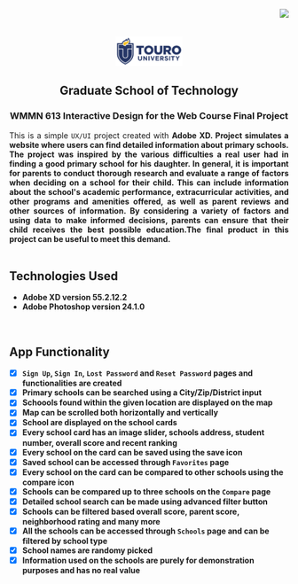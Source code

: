 <p align="right"><img src="https://img.shields.io/badge/License-MIT-yellow.svg"></p>

<!-- PROJECT LOGO -->
<br/>
<div align="center">
    <img src="images/touro-university-logo-blue.png" width=120 alt="Touro University Logo">
    <h2 align="center">Graduate School of Technology</h2>
    <h3 align="center">WMMN 613 Interactive Design for the Web Course Final Project</h3>
</div>

<div style="text-align: justify">
    This is a simple <code>UX/UI</code> project created with <strong>Adobe XD<strong>. Project simulates a website where users can find detailed information about <strong>primary schools<strong>. The project was inspired by the various difficulties a real user had in finding a good primary school for his daughter. In general, it is important for parents to conduct thorough research and evaluate a range of factors when deciding on a school for their child. This can include information about the school's <strong>academic performance<strong>, <strong>extracurricular activities<strong>, and other <strong>programs<strong> and amenities offered, as well as <strong>parent reviews<strong> and other sources of information. By considering a variety of factors and using data to make informed decisions, parents can ensure that their child receives the best possible education.The final product in this project can be useful to meet this demand.
</div>

<br/>

## Technologies Used
 - Adobe XD version 55.2.12.2
 - Adobe Photoshop version 24.1.0
<br/>

## App Functionality

- [x] `Sign Up`, `Sign In`, `Lost Password` and `Reset Password` pages and functionalities are created
- [x] Primary schools can be searched using a **City/Zip/District** input
- [x] Schoools found within the given location are displayed on the **map**
- [x] Map can be scrolled both **horizontally** and **vertically**
- [x] School are displayed on the **school cards** 
- [x] Every school card has an **image slider**, **schools address**, **student number**, **overall score** and **recent ranking**
- [x] Every school on the card can be **saved** using the save icon
- [x] Saved school can be accessed through `Favorites` page
- [x] Every school on the card can be **compared** to other schools using the **compare** icon
- [x] Schools can be compared up to three schools on the `Compare` page
- [x] Detailed school search can be made using **advanced filter button** 
- [x] Schools can be filtered based **overall score**, **parent score**, **neighborhood rating** and many more
- [x] All the schools can be accessed through `Schools` page and can be filtered by **school type**
- [x] School names are **randomy** picked
- [x] Information used on the schools are purely for **demonstration purposes** and has **no real value**

<br/>

